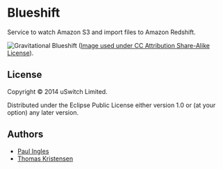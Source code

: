 # Blueshift

Service to watch Amazon S3 and import files to Amazon Redshift.

![Gravitational Blueshift](http://upload.wikimedia.org/wikipedia/commons/5/5c/Gravitional_well.jpg) ([Image used under CC Attribution Share-Alike License](http://en.wikipedia.org/wiki/File:Gravitional_well.jpg)).

## License

Copyright © 2014 uSwitch Limited.

Distributed under the Eclipse Public License either version 1.0 or (at
your option) any later version.

## Authors

* [Paul Ingles](https://github.com/pingles)
* [Thomas Kristensen](https://github.com/tgk)
